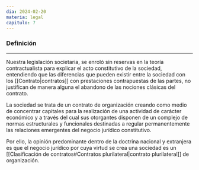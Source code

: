 ```yaml
---
dia: 2024-02-20
materia: legal
capitulo: 7
---
```

### Definición
---
Nuestra legislación societaria, se enroló sin reservas en la teoría contractualista para explicar el acto constitutivo de la sociedad, entendiendo que las diferencias que pueden existir entre la sociedad con los [[Contrato|contratos]] con prestaciones contrapuestas de las partes, no justifican de manera alguna el abandono de las nociones clásicas del contrato.

La sociedad se trata de un contrato de organización creando como medio de concentrar capitales para la realización de una actividad de carácter económico y a través del cual sus otorgantes disponen de un complejo de normas estructurales y funcionales destinadas a regular permanentemente las relaciones emergentes del negocio jurídico constitutivo. 

Por ello, la opinión predominante dentro de la doctrina nacional y extranjera es que el negocio jurídico por cuya virtud se crea una sociedad es un [[Clasificación de contratos#Contratos plurilateral|contrato plurilateral]] de organización.